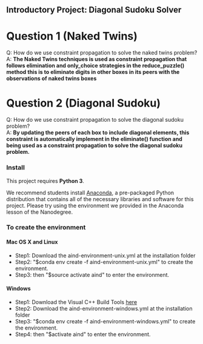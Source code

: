 ## Introductory Project: Diagonal Sudoku Solver

# Question 1 (Naked Twins)
Q: How do we use constraint propagation to solve the naked twins problem?  
A: **The Naked Twins techniques is used as constraint propagation that follows elimination and only_choice
strategies in the reduce_puzzle() method this is to eliminate digits in other boxes in its peers with the 
observations of naked twins boxes**

# Question 2 (Diagonal Sudoku)
Q: How do we use constraint propagation to solve the diagonal sudoku problem?   
A: **By updating the peers of each box to include diagonal elements, this constraint is automatically implement
 in the eliminate() function and being used as a constraint propagation to solve the diagonal sudoku problem.** 

### Install

This project requires **Python 3**.

We recommend students install [Anaconda](https://www.continuum.io/downloads), a pre-packaged Python distribution that contains all of the necessary libraries and software for this project. 
Please try using the environment we provided in the Anaconda lesson of the Nanodegree.

### To create the environment

#### Mac OS X and Linux 
- Step1: Download the aind-environment-unix.yml at the installation folder
- Step2: "$conda env create -f aind-environment-unix.yml" to create the environment.
- Step3: then "$source activate aind" to enter the environment.

#### Windows 
- Step1: Download the Visual C++ Build Tools [here](http://landinghub.visualstudio.com/visual-cpp-build-tools)
- Step2: Download the aind-environment-windows.yml at the installation folder
- Step3: "$conda env create -f aind-environment-windows.yml" to create the environment.
- Step4: then "$activate aind" to enter the environment.
